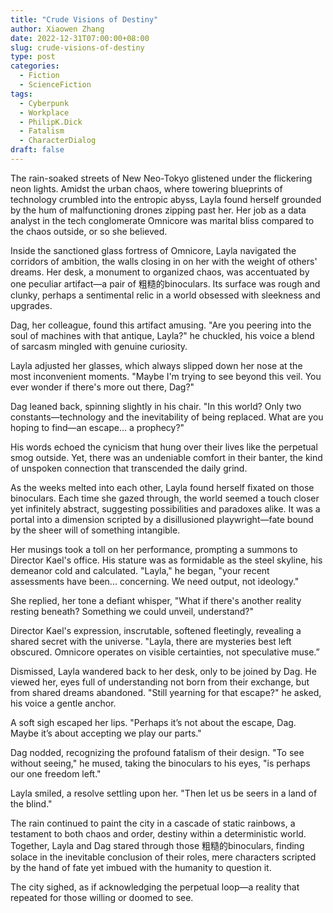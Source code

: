 ```yaml
---
title: "Crude Visions of Destiny"
author: Xiaowen Zhang
date: 2022-12-31T07:00:00+08:00
slug: crude-visions-of-destiny
type: post
categories:
  - Fiction
  - ScienceFiction
tags:
  - Cyberpunk
  - Workplace
  - PhilipK.Dick
  - Fatalism
  - CharacterDialog
draft: false
---
```


The rain-soaked streets of New Neo-Tokyo glistened under the flickering neon lights. Amidst the urban chaos, where towering blueprints of technology crumbled into the entropic abyss, Layla found herself grounded by the hum of malfunctioning drones zipping past her. Her job as a data analyst in the tech conglomerate Omnicore was marital bliss compared to the chaos outside, or so she believed.

Inside the sanctioned glass fortress of Omnicore, Layla navigated the corridors of ambition, the walls closing in on her with the weight of others' dreams. Her desk, a monument to organized chaos, was accentuated by one peculiar artifact—a pair of 粗糙的binoculars. Its surface was rough and clunky, perhaps a sentimental relic in a world obsessed with sleekness and upgrades.

Dag, her colleague, found this artifact amusing. "Are you peering into the soul of machines with that antique, Layla?" he chuckled, his voice a blend of sarcasm mingled with genuine curiosity.

Layla adjusted her glasses, which always slipped down her nose at the most inconvenient moments. "Maybe I'm trying to see beyond this veil. You ever wonder if there's more out there, Dag?"

Dag leaned back, spinning slightly in his chair. "In this world? Only two constants—technology and the inevitability of being replaced. What are you hoping to find—an escape... a prophecy?"

His words echoed the cynicism that hung over their lives like the perpetual smog outside. Yet, there was an undeniable comfort in their banter, the kind of unspoken connection that transcended the daily grind.

As the weeks melted into each other, Layla found herself fixated on those binoculars. Each time she gazed through, the world seemed a touch closer yet infinitely abstract, suggesting possibilities and paradoxes alike. It was a portal into a dimension scripted by a disillusioned playwright—fate bound by the sheer will of something intangible.

Her musings took a toll on her performance, prompting a summons to Director Kael's office. His stature was as formidable as the steel skyline, his demeanor cold and calculated. "Layla," he began, "your recent assessments have been... concerning. We need output, not ideology."

She replied, her tone a defiant whisper, "What if there's another reality resting beneath? Something we could unveil, understand?"

Director Kael's expression, inscrutable, softened fleetingly, revealing a shared secret with the universe. "Layla, there are mysteries best left obscured. Omnicore operates on visible certainties, not speculative muse.”

Dismissed, Layla wandered back to her desk, only to be joined by Dag. He viewed her, eyes full of understanding not born from their exchange, but from shared dreams abandoned. "Still yearning for that escape?" he asked, his voice a gentle anchor.

A soft sigh escaped her lips. "Perhaps it’s not about the escape, Dag. Maybe it’s about accepting we play our parts."

Dag nodded, recognizing the profound fatalism of their design. "To see without seeing," he mused, taking the binoculars to his eyes, "is perhaps our one freedom left."

Layla smiled, a resolve settling upon her. "Then let us be seers in a land of the blind."

The rain continued to paint the city in a cascade of static rainbows, a testament to both chaos and order, destiny within a deterministic world. Together, Layla and Dag stared through those 粗糙的binoculars, finding solace in the inevitable conclusion of their roles, mere characters scripted by the hand of fate yet imbued with the humanity to question it.

The city sighed, as if acknowledging the perpetual loop—a reality that repeated for those willing or doomed to see.